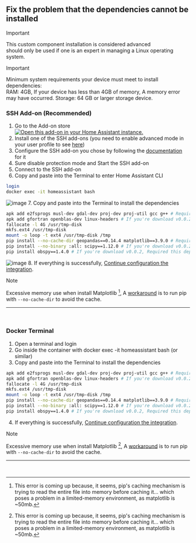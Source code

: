 ## Fix the problem that the dependencies cannot be installed

> [!IMPORTANT]
> This custom component installation is considered advanced<br>
> should only be used if one is an expert in managing a Linux operating system.

> [!IMPORTANT]
> Minimum system requirements your device must meet to install dependencies: <br>
> RAM: 4GB, If your device has less than 4GB of memory, A memory error may have occurred.
> Storage: 64 GB or larger storage device.

### SSH Add-on (Recommended)
1. Go to the Add-on store<br>
[![Open this add-on in your Home Assistant instance.](https://my.home-assistant.io/badges/supervisor_addon.svg)](https://my.home-assistant.io/redirect/supervisor_addon/?addon=a0d7b954_ssh&repository_url=https%3A%2F%2Fgithub.com%2Fhassio-addons%2Frepository)
2. Install one of the SSH add-ons (you need to enable advanced mode in your user profile to see [here](https://github.com/hassio-addons/addon-ssh/blob/main/ssh/DOCS.md#installation))
3. Configure the SSH add-on you chose by following the [documentation](https://github.com/hassio-addons/addon-ssh/blob/main/ssh/DOCS.md#configuration) for it
4. Sure disable protection mode and Start the SSH add-on
5. Connect to the SSH add-on
6. Copy and paste into the Terminal to enter Home Assistant CLI
```bash
login
docker exec -it homeassistant bash
```
![image](https://github.com/J1A-T13N/ha-trem/assets/29163857/36748f45-03c1-4f3e-814e-cd54167606b7)
7. Copy and paste into the Terminal to install the dependencies
```bash
apk add e2fsprogs musl-dev gdal-dev proj-dev proj-util gcc g++ # Required dependencies
apk add gfortran openblas-dev linux-headers # If you're download v0.0.2, Required this dependencies
fallocate -l 4G /usr/tmp-disk
mkfs.ext4 /usr/tmp-disk
mount -o loop -t ext4 /usr/tmp-disk /tmp
pip install --no-cache-dir geopandas==0.14.4 matplotlib==3.9.0 # Required dependencies
pip install --no-binary :all: scipy==1.12.0 # If you're download v0.0.2, Required this dependencies
pip install obspy==1.4.0 # If you're download v0.0.2, Required this dependencies
```

![image](https://github.com/J1A-T13N/ha-trem/assets/29163857/b207f304-65bd-4ed2-aefb-60caf51f412c)
8. If everything is successfully, [Continue configuration the integration](../README.md#config).

> [!NOTE]
> Excessive memory use when install Matplotlib [^1], A [workaround](https://stackoverflow.com/questions/29466663/memory-error-while-using-pip-install-matplotlib) is to run pip with `--no-cache-dir` to avoid the cache.
[^1]: This error is coming up because, it seems, pip's caching mechanism is trying to read the entire file into memory before caching it… which poses a problem in a limited-memory environment, as matplotlib is ~50mb.
<hr>
<br>


### Docker Terminal
1. Open a terminal and login
2. Go inside the container with docker exec -it homeassistant bash (or similar)
3. Copy and paste into the Terminal to install the dependencies
```bash
apk add e2fsprogs musl-dev gdal-dev proj-dev proj-util gcc g++ # Required dependencies
apk add gfortran openblas-dev linux-headers # If you're download v0.0.2, Required this dependencies
fallocate -l 4G /usr/tmp-disk
mkfs.ext4 /usr/tmp-disk
mount -o loop -t ext4 /usr/tmp-disk /tmp
pip install --no-cache-dir geopandas==0.14.4 matplotlib==3.9.0 # Required dependencies
pip install --no-binary :all: scipy==1.12.0 # If you're download v0.0.2, Required this dependencies
pip install obspy==1.4.0 # If you're download v0.0.2, Required this dependencies
```

4. If everything is successfully, [Continue configuration the integration](../README.md#config).

> [!NOTE]
> Excessive memory use when install Matplotlib [^1], A [workaround](https://stackoverflow.com/questions/29466663/memory-error-while-using-pip-install-matplotlib) is to run pip with `--no-cache-dir` to avoid the cache.
[^1]: This error is coming up because, it seems, pip's caching mechanism is trying to read the entire file into memory before caching it… which poses a problem in a limited-memory environment, as matplotlib is ~50mb.
<hr>
<br>
